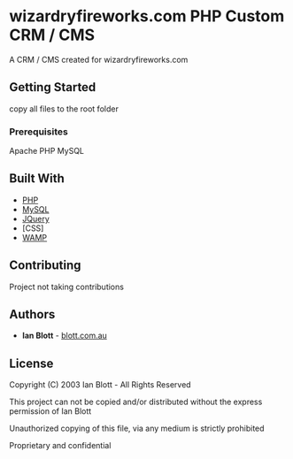 # wizardryfireworks.com PHP Custom CRM / CMS

A CRM / CMS created for wizardryfireworks.com

## Getting Started

copy all files to the root folder

### Prerequisites

Apache
PHP
MySQL

## Built With

- [PHP](https://www.php.net)
- [MySQL](https://www.mysql.com)
- [JQuery](https://jquery.com)
- [CSS]
- [WAMP](https://www.mysql.com)

## Contributing

Project not taking contributions

## Authors

- **Ian Blott** - [blott.com.au](http://iblott.com)

## License

Copyright (C) 2003 Ian Blott - All Rights Reserved

This project can not be copied and/or distributed without the express permission of Ian Blott

Unauthorized copying of this file, via any medium is strictly prohibited

Proprietary and confidential
